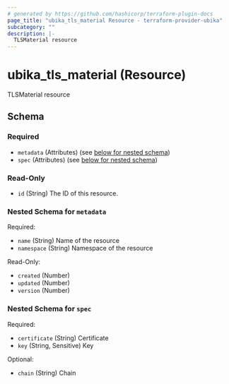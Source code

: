 ```yaml
---
# generated by https://github.com/hashicorp/terraform-plugin-docs
page_title: "ubika_tls_material Resource - terraform-provider-ubika"
subcategory: ""
description: |-
  TLSMaterial resource
---
```


# ubika_tls_material (Resource)

TLSMaterial resource



<!-- schema generated by tfplugindocs -->
## Schema

### Required

- `metadata` (Attributes) (see [below for nested schema](#nestedatt--metadata))
- `spec` (Attributes) (see [below for nested schema](#nestedatt--spec))

### Read-Only

- `id` (String) The ID of this resource.

<a id="nestedatt--metadata"></a>
### Nested Schema for `metadata`

Required:

- `name` (String) Name of the resource
- `namespace` (String) Namespace of the resource

Read-Only:

- `created` (Number)
- `updated` (Number)
- `version` (Number)


<a id="nestedatt--spec"></a>
### Nested Schema for `spec`

Required:

- `certificate` (String) Certificate
- `key` (String, Sensitive) Key

Optional:

- `chain` (String) Chain
